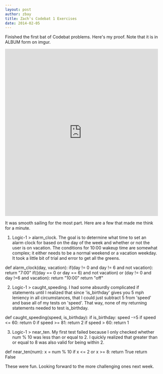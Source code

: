 ```yaml
---
layout: post
author: zbay
title: Zach's Codebat 1 Exercises
date: 2014-02-05
---
```


Finished the first bat of Codebat problems. Here's my proof. Note that it is in ALBUM form on imgur.

<iframe class="imgur-album" width="100%" height="550" frameborder="0" src="http://imgur.com/a/3vNEv/embed"></iframe>

It was smooth sailing for the most part. Here are a few that made me think for a minute.

1. Logic-1 > alarm_clock. The goal is to determine what time to set an alarm clock for based on the day of the week and whether or not the user is on vacation.
The conditions for 10:00 wakeup time are somewhat complex; it either needs to be a normal weekend or a vacation weekday. It took a little bit of trial and error to get all the greens.

  def alarm_clock(day, vacation):
  if(day != 0 and day != 6 and not vacation):
     return "7:00"
  if((day == 0 or day == 6) and not vacation) or (day != 0 and day !=6 and vacation):
     return "10:00"
  return "off"
  
2. Logic-1 > caught_speeding. I had some absurdly complicated if statements until I realized that since 'is_birthday' gives you 5 mph leniency in all circumstances, that I could just subtract 5 from 'speed' and base all of my tests on 'speed'. That way, none of my returning statements needed to test is_birthday.

  def caught_speeding(speed, is_birthday):
  if is_birthday:
     speed -=5
  if speed <= 60:
     return 0
  if speed >= 81:
     return 2
  if speed > 60:
     return 1
     
3. Logic-1 > near_ten. My first test failed because I only checked whether num % 10 was less than or equal to 2. I quickly realized that greater than or equal to 8 was also valid for being within 2.

  def near_ten(num):
  x = num % 10
  if x <= 2 or x >= 8:
     return True
  return False

These were fun. Looking forward to the more challenging ones next week.
